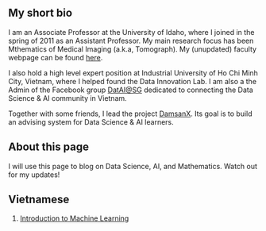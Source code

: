 ## My short bio

I am an Associate Professor at the University of Idaho, where I joined in the spring of 2011 as an Assistant Professor. My main research focus has been Mthematics of Medical Imaging (a.k.a, Tomograph). My (unupdated) faculty webpage can be found [here](https://webpages.uidaho.edu/lnguyen/). 

I also hold a high level expert position at Industrial University of Ho Chi Minh City, Vietnam, where I helped found the Data Innovation Lab. I am also a the Admin of the Facebook group [DatAI@SG](https://www.facebook.com/groups/2228672460739416/) dedicated to connecting the Data Science & AI community in Vietnam. 

Together with some friends, I lead the project [DamsanX](https://damsanx.ai). Its goal is to build an advising system for Data Science & AI learners.

## About this page

I will use this page to blog on Data Science, AI, and Mathematics. Watch out for my updates!

## Vietnamese
1. [Introduction to Machine Learning](https://github.com/linhduo/LinhDuo/blob/master/MachineLearning.md)
